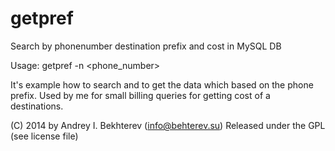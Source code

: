 getpref
=======

Search by phonenumber destination prefix and cost in MySQL DB

Usage: getpref -n <phone_number>

It's example how to search and to get the data which based on the phone
prefix. Used by me for small billing queries for getting cost of a destinations.
  
(C) 2014 by Andrey I. Bekhterev (info@behterev.su)
Released under the GPL (see license file)
